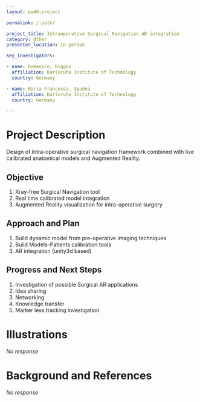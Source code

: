 ```yaml
---
layout: pw40-project

permalink: /:path/

project_title: Intraoperative Surgical Navigation AR integration
category: Other
presenter_location: In-person

key_investigators:

- name: Domenico, Riggio
  affiliation: Karlsruhe Institute of Technology
  country: Germany

- name: Maria Francesca, Spadea
  affiliation: Karlsruhe Institute of Technology
  country: Germany

---
```


# Project Description

<!-- Add a short paragraph describing the project. -->

Design of Intra-operative surgical navigation framework combined with live calibrated anatomical models and Augmented Reality.

## Objective

<!-- Describe here WHAT you would like to achieve (what you will have as end result). -->

1.  Xray-free Surgical Navigation tool
2.  Real time calibrated model integration
3.  Augmented Reality visualization for intra-operative surgery

## Approach and Plan

<!-- Describe here HOW you would like to achieve the objectives stated above. -->

1.  Build dynamic model from pre-operative imaging techniques
2.  Build Models-Patients calibration tools
3.  AR integration (unity3d based)

## Progress and Next Steps

<!-- Update this section as you make progress, describing of what you have ACTUALLY DONE.
     If there are specific steps that you could not complete then you can describe them here, too. -->

1.  Investigation of possible Surgical AR applications
2.  Idea sharing
3.  Networking
4.  Knowledge transfer
5.  Marker less tracking investigation



# Illustrations

<!-- Add pictures and links to videos that demonstrate what has been accomplished. -->

*No response*

# Background and References

<!-- If you developed any software, include link to the source code repository.
     If possible, also add links to sample data, and to any relevant publications. -->

*No response*
